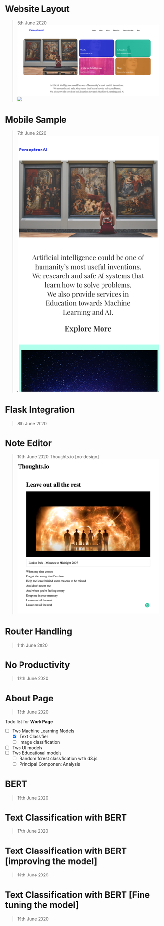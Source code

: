 # Website Layout

>5th June 2020
![](Sample.png)
![](features.png)

# Mobile Sample

>7th June 2020
![](Mobile.png)

# Flask Integration
>8th June 2020

# Note Editor 
>10th June 2020
Thoughts.io [no-design]
![](thoughts.png)

# Router Handling
>11th June 2020


# No Productivity
>12th June 2020

# About Page 
>13th June 2020

Todo list for **Work Page**
- [ ] Two Machine Learning Models
  - [x] Text Classifier 
  - [ ] Image classification
- [ ] Two UI models
- [ ] Two Educational models
  - [ ] Random forest classification with d3.js
  - [ ] Principal Component Analysis

# BERT
>15th June 2020

# Text Classification with BERT
>17th June 2020


# Text Classification with BERT [improving the model]
>18th June 2020

# Text Classification with BERT [Fine tuning the model]
>19th June 2020

